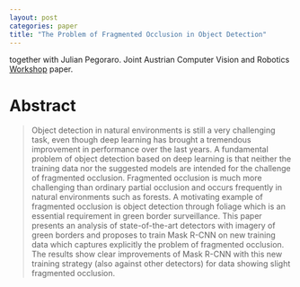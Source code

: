 ```yaml
---
layout: post
categories: paper
title: "The Problem of Fragmented Occlusion in Object Detection"
---
```

together with Julian Pegoraro. Joint Austrian Computer Vision and Robotics [Workshop](https://doi.org/10.3217/978-3-85125-752-6-23) paper.

# Abstract
> Object detection in natural environments is still a very challenging task, even though deep learning has
brought a tremendous improvement in performance over the last years. A fundamental problem of object detection
based on deep learning is that neither the training data nor the suggested models are intended for the challenge
of fragmented occlusion. Fragmented occlusion is much more challenging than ordinary partial occlusion and occurs
frequently in natural environments such as forests. A motivating example of fragmented occlusion is object detection
through foliage which is an essential requirement in green border surveillance. This paper presents an analysis of
state-of-the-art detectors with imagery of green borders and proposes to train Mask R-CNN on new training data which
captures explicitly the problem of fragmented occlusion. The results show clear improvements of Mask R-CNN with this
new training strategy (also against other detectors) for data showing slight fragmented occlusion.
